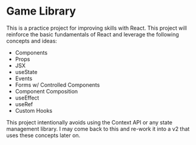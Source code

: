 # Game Library

This is a practice project for improving skills with React. This project will reinforce the basic fundamentals of React and leverage the following concepts and ideas:

-   Components
-   Props
-   JSX
-   useState
-   Events
-   Forms w/ Controlled Components
-   Component Composition
-   useEffect
-   useRef
-   Custom Hooks

This project intentionally avoids using the Context API or any state management library. I may come back to this and re-work it into a v2 that uses these concepts later on.
